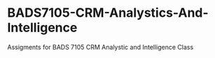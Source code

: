 # BADS7105-CRM-Analystics-And-Intelligence
Assigments for BADS 7105 CRM Analystic and Intelligence Class

